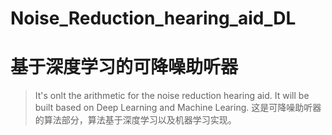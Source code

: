 # Noise_Reduction_hearing_aid_DL
# 基于深度学习的可降噪助听器
> It's onlt the arithmetic for the noise reduction hearing aid. It will be built based on Deep Learning and Machine Learing.
> 这是可降噪助听器的算法部分，算法基于深度学习以及机器学习实现。
